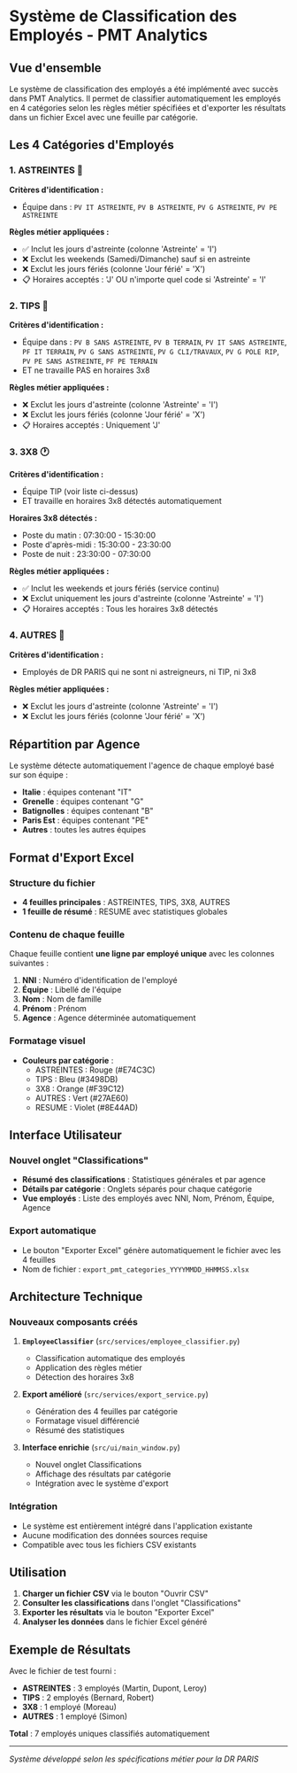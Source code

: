 # Système de Classification des Employés - PMT Analytics

## Vue d'ensemble

Le système de classification des employés a été implémenté avec succès dans PMT Analytics. Il permet de classifier automatiquement les employés en 4 catégories selon les règles métier spécifiées et d'exporter les résultats dans un fichier Excel avec une feuille par catégorie.

## Les 4 Catégories d'Employés

### 1. ASTREINTES 🚨
**Critères d'identification :**
- Équipe dans : `PV IT ASTREINTE`, `PV B ASTREINTE`, `PV G ASTREINTE`, `PV PE ASTREINTE`

**Règles métier appliquées :**
- ✅ Inclut les jours d'astreinte (colonne 'Astreinte' = 'I')
- ❌ Exclut les weekends (Samedi/Dimanche) sauf si en astreinte
- ❌ Exclut les jours fériés (colonne 'Jour férié' = 'X')
- 📋 Horaires acceptés : 'J' OU n'importe quel code si 'Astreinte' = 'I'

### 2. TIPS 🔧
**Critères d'identification :**
- Équipe dans : `PV B SANS ASTREINTE`, `PV B TERRAIN`, `PV IT SANS ASTREINTE`, `PF IT TERRAIN`, `PV G SANS ASTREINTE`, `PV G CLI/TRAVAUX`, `PV G POLE RIP`, `PV PE SANS ASTREINTE`, `PF PE TERRAIN`
- ET ne travaille PAS en horaires 3x8

**Règles métier appliquées :**
- ❌ Exclut les jours d'astreinte (colonne 'Astreinte' = 'I')
- ❌ Exclut les jours fériés (colonne 'Jour férié' = 'X')
- 📋 Horaires acceptés : Uniquement 'J'

### 3. 3X8 🕐
**Critères d'identification :**
- Équipe TIP (voir liste ci-dessus)
- ET travaille en horaires 3x8 détectés automatiquement

**Horaires 3x8 détectés :**
- Poste du matin : 07:30:00 - 15:30:00
- Poste d'après-midi : 15:30:00 - 23:30:00
- Poste de nuit : 23:30:00 - 07:30:00

**Règles métier appliquées :**
- ✅ Inclut les weekends et jours fériés (service continu)
- ❌ Exclut uniquement les jours d'astreinte (colonne 'Astreinte' = 'I')
- 📋 Horaires acceptés : Tous les horaires 3x8 détectés

### 4. AUTRES 👤
**Critères d'identification :**
- Employés de DR PARIS qui ne sont ni astreigneurs, ni TIP, ni 3x8

**Règles métier appliquées :**
- ❌ Exclut les jours d'astreinte (colonne 'Astreinte' = 'I')
- ❌ Exclut les jours fériés (colonne 'Jour férié' = 'X')

## Répartition par Agence

Le système détecte automatiquement l'agence de chaque employé basé sur son équipe :
- **Italie** : équipes contenant "IT"
- **Grenelle** : équipes contenant "G"
- **Batignolles** : équipes contenant "B"
- **Paris Est** : équipes contenant "PE"
- **Autres** : toutes les autres équipes

## Format d'Export Excel

### Structure du fichier
- **4 feuilles principales** : ASTREINTES, TIPS, 3X8, AUTRES
- **1 feuille de résumé** : RESUME avec statistiques globales

### Contenu de chaque feuille
Chaque feuille contient **une ligne par employé unique** avec les colonnes suivantes :
1. **NNI** : Numéro d'identification de l'employé
2. **Équipe** : Libellé de l'équipe
3. **Nom** : Nom de famille
4. **Prénom** : Prénom
5. **Agence** : Agence déterminée automatiquement

### Formatage visuel
- **Couleurs par catégorie** :
  - ASTREINTES : Rouge (#E74C3C)
  - TIPS : Bleu (#3498DB)
  - 3X8 : Orange (#F39C12)
  - AUTRES : Vert (#27AE60)
  - RESUME : Violet (#8E44AD)

## Interface Utilisateur

### Nouvel onglet "Classifications"
- **Résumé des classifications** : Statistiques générales et par agence
- **Détails par catégorie** : Onglets séparés pour chaque catégorie
- **Vue employés** : Liste des employés avec NNI, Nom, Prénom, Équipe, Agence

### Export automatique
- Le bouton "Exporter Excel" génère automatiquement le fichier avec les 4 feuilles
- Nom de fichier : `export_pmt_categories_YYYYMMDD_HHMMSS.xlsx`

## Architecture Technique

### Nouveaux composants créés
1. **`EmployeeClassifier`** (`src/services/employee_classifier.py`)
   - Classification automatique des employés
   - Application des règles métier
   - Détection des horaires 3x8

2. **Export amélioré** (`src/services/export_service.py`)
   - Génération des 4 feuilles par catégorie
   - Formatage visuel différencié
   - Résumé des statistiques

3. **Interface enrichie** (`src/ui/main_window.py`)
   - Nouvel onglet Classifications
   - Affichage des résultats par catégorie
   - Intégration avec le système d'export

### Intégration
- Le système est entièrement intégré dans l'application existante
- Aucune modification des données sources requise
- Compatible avec tous les fichiers CSV existants

## Utilisation

1. **Charger un fichier CSV** via le bouton "Ouvrir CSV"
2. **Consulter les classifications** dans l'onglet "Classifications"
3. **Exporter les résultats** via le bouton "Exporter Excel"
4. **Analyser les données** dans le fichier Excel généré

## Exemple de Résultats

Avec le fichier de test fourni :
- **ASTREINTES** : 3 employés (Martin, Dupont, Leroy)
- **TIPS** : 2 employés (Bernard, Robert)
- **3X8** : 1 employé (Moreau)
- **AUTRES** : 1 employé (Simon)

**Total** : 7 employés uniques classifiés automatiquement

---

*Système développé selon les spécifications métier pour la DR PARIS* 